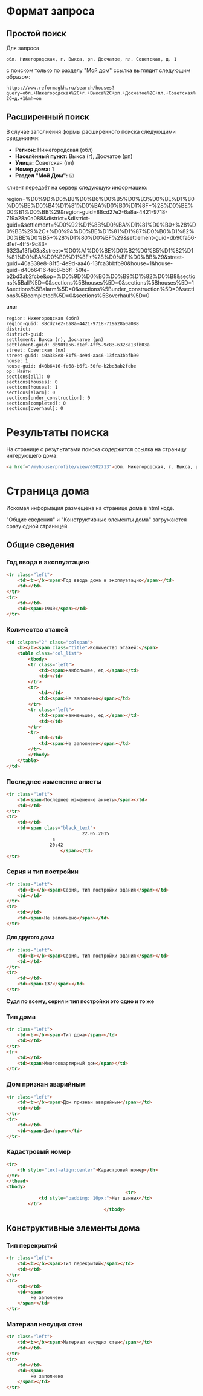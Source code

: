 # Формат запроса
## Простой поиск

Для запроса

`обл. Нижегородская, г. Выкса, рп. Досчатое, пл. Советская, д. 1`

с поиском только по разделу "Мой дом" ссылка выглядит следующим образом:

`https://www.reformagkh.ru/search/houses?query=обл.+Нижегородская%2C+г.+Выкса%2C+рп.+Досчатое%2C+пл.+Советская%2C+д.+1&mh=on`

## Расширенный поиск

В случае заполнения формы расширенного поиска следующими сведениями:

* **Регион:** Нижегородская (обл)
* **Населённый пункт:** Выкса (г), Досчатое (рп)
* **Улица:** Советская (пл)
* **Номер дома:** 1
* **Раздел "Мой Дом":** ☑

клиент передаёт на сервер следующую информацию:

region=%D0%9D%D0%B8%D0%B6%D0%B5%D0%B3%D0%BE%D1%80%D0%BE%D0%B4%D1%81%D0%BA%D0%B0%D1%8F+%28%D0%BE%D0%B1%D0%BB%29&region-guid=88cd27e2-6a8a-4421-9718-719a28a0a088&district=&district-guid=&settlement=%D0%92%D1%8B%D0%BA%D1%81%D0%B0+%28%D0%B3%29%2C+%D0%94%D0%BE%D1%81%D1%87%D0%B0%D1%82%D0%BE%D0%B5+%28%D1%80%D0%BF%29&settlement-guid=db90fa56-d1ef-4ff5-9c83-6323a13fb03a&street=%D0%A1%D0%BE%D0%B2%D0%B5%D1%82%D1%81%D0%BA%D0%B0%D1%8F+%28%D0%BF%D0%BB%29&street-guid=40a338e8-81f5-4e9d-aa46-13fca3bbfb90&house=1&house-guid=d40b6416-fe68-b6f1-50fe-b2bd3ab2fcbe&op=%D0%9D%D0%B0%D0%B9%D1%82%D0%B8&sections%5Ball%5D=0&sections%5Bhouses%5D=0&sections%5Bhouses%5D=1&sections%5Balarm%5D=0&sections%5Bunder_construction%5D=0&sections%5Bcompleted%5D=0&sections%5Boverhaul%5D=0

или:

```
region: Нижегородская (обл)
region-guid: 88cd27e2-6a8a-4421-9718-719a28a0a088
district:
district-guid:
settlement: Выкса (г), Досчатое (рп)
settlement-guid: db90fa56-d1ef-4ff5-9c83-6323a13fb03a
street: Советская (пл)
street-guid: 40a338e8-81f5-4e9d-aa46-13fca3bbfb90
house: 1
house-guid: d40b6416-fe68-b6f1-50fe-b2bd3ab2fcbe
op: Найти
sections[all]: 0
sections[houses]: 0
sections[houses]: 1
sections[alarm]: 0
sections[under_construction]: 0
sections[completed]: 0
sections[overhaul]: 0
```

# Результаты поиска

На странице с результатами поиска содержится ссылка на страницу интерующего дома:

```html
<a href="/myhouse/profile/view/6502713">обл. Нижегородская, г. Выкса, рп. Досчатое, пл. Советская, д. 1</a>
```

# Страница дома

Искомая информация размещена на странице дома в html коде.

"Общие сведения" и "Конструктивные элементы дома" загружаются сразу одной страницей.

## Общие сведения
### Год ввода в эксплуатацию
```html
<tr class="left">
    <td><b></b><span>Год ввода дома в эксплуатацию</span></td>
    <td></td>
</tr>
<tr>
    <td></td>
    <td><span>1940</span></td>
</tr>
```
### Количество этажей
```html
<td colspan="2" class="colspan">
    <b></b><span class="title">Количество этажей:</span>
    <table class="col_list">
        <tbody>
        <tr class="left">
            <td><span>наибольшее, ед.</span></td>
            <td></td>
        </tr>
        <tr>
            <td></td>
            <td><span>Не заполнено</span></td>
        </tr>
        <tr class="left">
            <td><span>наименьшее, ед.</span></td>
            <td></td>
        </tr>
        <tr>
            <td></td>
            <td><span>Не заполнено</span></td>
        </tr>
        </tbody>
    </table>
</td>
```
### Последнее изменение анкеты
```html
<tr class="left">
    <td><span>Последнее изменение анкеты</span></td>
    <td></td>
</tr>
<tr>
    <td></td>
    <td><span class="black_text">
                            22.05.2015
                 в
                20:42
                    </span></td>
</tr>
```
### Серия и тип постройки
```html
<tr class="left">
    <td><b></b><span>Серия, тип постройки здания</span></td>
    <td></td>
</tr>
<tr>
    <td></td>
    <td><span>Не заполнено</span></td>
</tr>
```
#### Для другого дома
```html
<tr class="left">
    <td><b></b><span>Серия, тип постройки здания</span></td>
    <td></td>
</tr>
<tr>
    <td></td>
    <td><span>137</span></td>
</tr>
```
**Судя по всему, серия и тип постройки это одно и то же**
### Тип дома
```html
<tr class="left">
    <td><b></b><span>Тип дома</span></td>
    <td></td>
</tr>
<tr>
    <td></td>
    <td><span>Многоквартирный дом</span></td>
</tr>
```
### Дом признан аварийным
```html
<tr class="left">
    <td><b></b><span>Дом признан аварийным</span></td>
    <td></td>
</tr>
<tr>
    <td></td>
    <td><span>Да</span></td>
</tr>
```
### Кадастровый номер
```html
<tr>
    <th style="text-align:center">Кадастровый номер</th>
</tr>
</thead>
<tbody>
                                            <tr>
            <td style="padding: 10px;">Нет данных</td>
        </tr>
                                    </tbody>
```
## Конструктивные элементы дома
### Тип перекрытий
```html
<tr class="left">
    <td><b></b><span>Тип перекрытий</span></td>
    <td></td>
</tr>
<tr>
    <td></td>
    <td><span>
         Не заполнено
    </span></td>
</tr>
```
### Материал несущих стен
```html
<tr class="left">
    <td><b></b><span>Материал несущих стен</span></td>
    <td></td>
</tr>
<tr>
    <td></td>
    <td><span>
         Не заполнено
    </span></td>
</tr>
```
